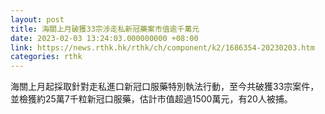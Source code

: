 ```yaml
---
layout: post
title: 海關上月破獲33宗涉走私新冠藥案市值逾千萬元
date: 2023-02-03 13:24:03.000000000 +08:00
link: https://news.rthk.hk/rthk/ch/component/k2/1686354-20230203.htm
categories: rthk
---
```


海關上月起採取針對走私進口新冠口服藥特別執法行動，至今共破獲33宗案件，並檢獲約25萬7千粒新冠口服藥，估計市值超過1500萬元，有20人被捕。

